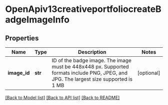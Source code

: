 # OpenApiv13creativeportfoliocreateBadgeImageInfo

## Properties
Name | Type | Description | Notes
------------ | ------------- | ------------- | -------------
**image_id** | **str** | ID of the badge image. The image must be 448x448 px. Supported formats include PNG, JPEG, and JPG. The largest size supported is 1 MB | [optional] 

[[Back to Model list]](../README.md#documentation-for-models) [[Back to API list]](../README.md#documentation-for-api-endpoints) [[Back to README]](../README.md)

